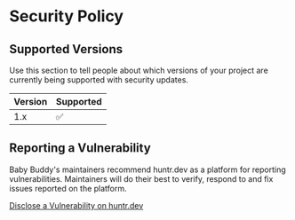 # Security Policy

## Supported Versions

Use this section to tell people about which versions of your project are
currently being supported with security updates.

| Version | Supported          |
| ------- | ------------------ |
| 1.x     | :white_check_mark: |

## Reporting a Vulnerability

Baby Buddy's maintainers recommend huntr.dev as a platform for reporting
vulnerabilities. Maintainers will do their best to verify, respond to
and fix issues reported on the platform.

[Disclose a Vulnerability on huntr.dev](https://huntr.dev/bounties/disclose/)
